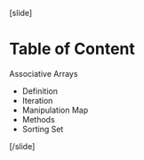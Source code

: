 [slide]

# Table of Content

Associative Arrays
* Definition
* Iteration
* Manipulation
Map
* Methods
* Sorting
Set

[/slide]
